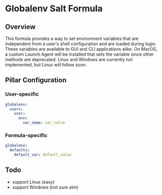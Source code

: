 # Globalenv Salt Formula
## Overview
This formula provides a way to set environment variables that are independent from a user's shell configuration and are loaded during login. These variables are available to GUI and CLI applications alike. On MacOS, a custom Launch Agent will be installed that sets the variable since other methods are deprecated. Linux and Windows are currently not implemented, but Linux will follow soon.

## Pillar Configuration
### User-specific
```yaml
globalenv:
  users:
    user:
      env:
        var_name: var_value
```
### Formula-specific
```yaml
globalenv:
  defaults:
    default_var: default_value
```

## Todo
* support Linux (easy)
* support Windows (not sure atm)

